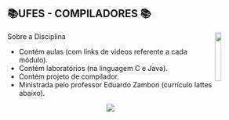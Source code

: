 

## 📚UFES - COMPILADORES 📚
<img align="right" width="16%" src="https://user-images.githubusercontent.com/80075307/220129072-48d5ff96-a10d-4e0b-9024-9374bee2c0c2.svg">


Sobre a Disciplina
  * Contém aulas (com links de videos referente a cada módulo).
  * Contém laboratórios (na linguagem C e Java).
  * Contém projeto de compilador.
  * Ministrada pelo professor Eduardo Zambon (currículo lattes abaixo).
  
<div align="center">
    <a href="http://lattes.cnpq.br/3933360112881783" target="_blank"
      ><img
        src="https://img.shields.io/badge/-Currículo Lattes-%230077B5?style=for-the-badge&logo=linkedin&logoColor=white"
        target="_blank"
  </div>
